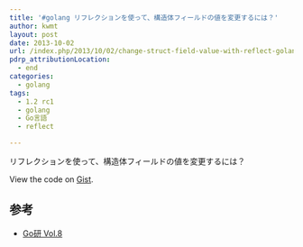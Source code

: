 ```yaml
---
title: '#golang リフレクションを使って、構造体フィールドの値を変更するには？'
author: kwmt
layout: post
date: 2013-10-02
url: /index.php/2013/10/02/change-struct-field-value-with-reflect-golang/
pdrp_attributionLocation:
  - end
categories:
  - golang
tags:
  - 1.2 rc1
  - golang
  - Go言語
  - reflect

---
```

リフレクションを使って、構造体フィールドの値を変更するには？

<div class="oembed-gist">
  <noscript>
    View the code on <a href="https://gist.github.com/kwmt/6792127">Gist</a>.
  </noscript>
</div>

## 参考

  * <a href="https://github.com/goken/goken/blob/master/goken08-reflect/goken08-reflect.md" target="_blank">Go研 Vol.8</a>